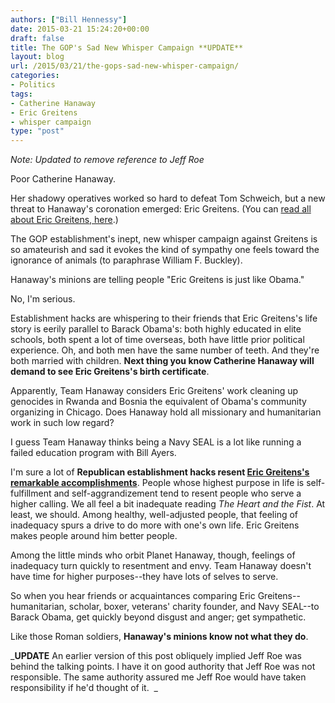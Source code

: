 ```yaml
---
authors: ["Bill Hennessy"]
date: 2015-03-21 15:24:20+00:00
draft: false
title: The GOP's Sad New Whisper Campaign **UPDATE**
layout: blog
url: /2015/03/21/the-gops-sad-new-whisper-campaign/
categories:
- Politics
tags:
- Catherine Hanaway
- Eric Greitens
- whisper campaign
type: "post"
---
```


_Note: Updated to remove reference to Jeff Roe_

Poor Catherine Hanaway.

Her shadowy operatives worked so hard to defeat Tom Schweich, but a new threat to Hanaway's coronation emerged: Eric Greitens. (You can [read all about Eric Greitens, here](https://hennessysview.com/2015/03/05/providence-and-hope-in-missouri/).)

The GOP establishment's inept, new whisper campaign against Greitens is so amateurish and sad it evokes the kind of sympathy one feels toward the ignorance of animals (to paraphrase William F. Buckley).

Hanaway's minions are telling people "Eric Greitens is just like Obama."

No, I'm serious.

Establishment hacks are whispering to their friends that Eric Greitens's life story is eerily parallel to Barack Obama's: both highly educated in elite schools, both spent a lot of time overseas, both have little prior political experience. Oh, and both men have the same number of teeth. And they're both married with children. **Next thing you know Catherine Hanaway will demand to see Eric Greitens's birth certificate**.

Apparently, Team Hanaway considers Eric Greitens' work cleaning up genocides in Rwanda and Bosnia the equivalent of Obama's community organizing in Chicago. Does Hanaway hold all missionary and humanitarian work in such low regard?

I guess Team Hanaway thinks being a Navy SEAL is a lot like running a failed education program with Bill Ayers.

I'm sure a lot of **Republican establishment hacks resent [Eric Greitens's remarkable accomplishments](https://hennessysview.com/2015/03/05/providence-and-hope-in-missouri/)**. People whose highest purpose in life is self-fulfillment and self-aggrandizement tend to resent people who serve a higher calling. We all feel a bit inadequate reading _The Heart and the Fist_. At least, we should. Among healthy, well-adjusted people, that feeling of inadequacy spurs a drive to do more with one's own life. Eric Greitens makes people around him better people.

Among the little minds who orbit Planet Hanaway, though, feelings of inadequacy turn quickly to resentment and envy. Team Hanaway doesn't have time for higher purposes--they have lots of selves to serve.

So when you hear friends or acquaintances comparing Eric Greitens--humanitarian, scholar, boxer, veterans' charity founder, and Navy SEAL--to Barack Obama, get quickly beyond disgust and anger; get sympathetic.

Like those Roman soldiers, **Hanaway's minions know not what they do**.

_**UPDATE** An earlier version of this post obliquely implied Jeff Roe was behind the talking points. I have it on good authority that Jeff Roe was not responsible. The same authority assured me Jeff Roe would have taken responsibility if he'd thought of it.  _
